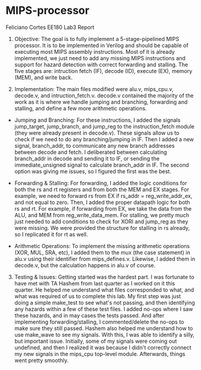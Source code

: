 # MIPS-processor
Feliciano Cortes 
EE180 Lab3 Report

1. Objective:
The goal is to fully implement a 5-stage-pipelined MIPS processor. It is to be implemented in Verilog and should be capable of executing most MIPS assembly instructions. Most of it is already implemented, we just need to add any missing MIPS instructions and support for hazard detection with correct forwarding and stalling. The five stages are: intruction fetch (IF), decode (ID), execute (EX), memory (MEM), and write back.

2. Implementation:
The main files modified were alu.v, mips_cpu.v, decode.v, and intruction_fetch.v. decode.v contained the majority of the work as it is where we handle jumping and branching, forwarding and stalling, and define a few more arithmetic operations.

* Jumping and Branching:
For these instructions, I added the signals jump_target, jump_branch, and jump_reg to the instruction_fetch module (they were already present in decode.v). These signals allow us to check if we need to do any branching/jumping in IF. 
Then I added a new signal, branch_addr, to communicate any new branch addresses between decode and fetch. I deliberated between calculating branch_addr in decode and sending it to IF, or sending the immediate_unsigned signal to calculate branch_addr in IF. The second option was giving me issues, so I figured the first was the best.

* Forwarding & Stalling:
For forwarding, I added the logic conditions for both the rs and rt registers and from both the MEM and EX stages. For example, we need to forward rs from EX if rs_addr = reg_write_addr_ex, and not equal to zero. Then, I added the proper datapath logic for both rs and rt. For example, if forwarding from EX, we take the data from the ALU, and MEM from reg_write_data_mem.
For stalling, we pretty much just needed to add conditions to check for XORI and jump_reg as they were missing. We were provided the structure for stalling in rs already, so I replicated it for rt as well.

* Arithmetic Operations:
To implement the missing arithmetic operations (XOR, MUL, SRA, etc), I added them to the mux (the case statement) in alu.v using their identifier from mips_defines.v. Likewise, I added them in decode.v, but the calculation happens in alu.v of course.

3. Testing & Issues:
Getting started was the hardest part. I was fortunate to have met with TA Hashem from last quarter as I worked on it this quarter. He helped me understand what files corresponded to what, and what was required of us to complete this lab. 
My first step was just doing a simple make_test to see what's not passing, and then identifying any hazards within a few of these test files. I added no-ops where I saw these hazards, and in may cases the tests passed. And after implementing forwarding/stalling, I commented/delete the no-ops to make sure they still passed.
Hashem also helped me understand how to use make_wave to see my signals. With this, I was able to identify a silly, but important issue. Initially, some of my signals were coming out undefined, and then I realized it was because I didn't correctly connect my new signals in the mips_cpu top-level module. Afterwards, things went pretty smoothly.


